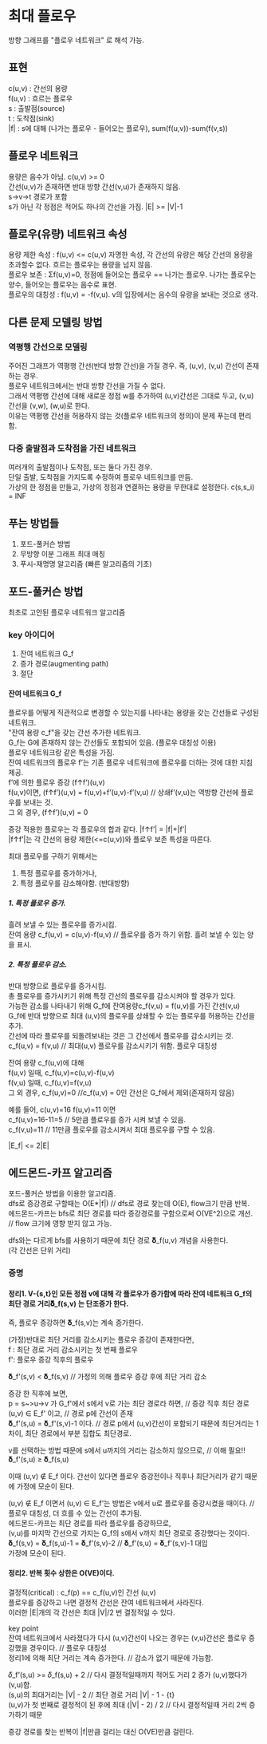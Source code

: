 # 최대 플로우
방향 그래프를 "플로우 네트워크" 로 해석 가능.  

## 표현
c(u,v) : 간선의 용량  
f(u,v) : 흐르는 플로우  
s : 출발점(source)  
t : 도착점(sink)  
|f| : s에 대해 (나가는 플로우 - 들어오는 플로우), sum(f(u,v))-sum(f(v,s))  

## 플로우 네트워크
용량은 음수가 아님. c(u,v) >= 0  
간선(u,v)가 존재하면 반대 방향 간선(v,u)가 존재하지 않음.  
s->v->t 경로가 포함  
s가 아닌 각 정점은 적어도 하나의 간선을 가짐.  |E| >= |V|-1
  
## 플로우(유량) 네트워크 속성
용량 제한 속성 : f(u,v) <= c(u,v) 자명한 속성, 각 간선의 유량은 해당 간선의 용량을 초과할수 없다. 흐르는 플로우는 용량을 넘지 않음.  
플로우 보존 : Σf(u,v)=0, 정점에 들어오는 플로우 == 나가는 플로우. 나가는 플로우는 양수, 들어오는 플로우는 음수로 표현.  
플로우의 대칭성 : f(u,v) = -f(v,u). v의 입장에서는 음수의 유량을 보내는 것으로 생각.  

## 다른 문제 모델링 방법
### 역평행 간선으로 모델링
주어진 그래프가 역평행 간선(반대 방향 간선)을 가질 경우. 즉, (u,v), (v,u) 간선이 존재하는 경우.  
플로우 네트워크에서는 반대 방향 간선을 가질 수 없다.  
그래서 역평행 간선에 대해 새로운 정점 w를 추가하여 
(u,v)간선은 그대로 두고, 
(v,u)간선을 (v,w), (w,u)로 한다.  
이유는 역평행 간선을 허용하지 않는 것(플로우 네트워크의 정의)이 문제 푸는데 편리함.  
  
### 다중 출발점과 도착점을 가진 네트워크
여러개의 출발점이나 도착점, 또는 둘다 가진 경우.  
단일 출발, 도착점을 가지도록 수정하여 플로우 네트워크를 만듬.  
가상의 한 정점을 만들고, 가상의 정점과 연결하는 용량을 무한대로 설정한다. c(s,s_i) = INF  

## 푸는 방법들
1. 포드-풀커슨 방법  
2. 무방향 이분 그래프 최대 매칭  
3. 푸시-재명명 알고리즘 (빠른 알고리즘의 기초)  

## 포드-풀커슨 방법
최초로 고안된 플로우 네트워크 알고리즘

### key 아이디어
1. 잔여 네트워크 G_f  
2. 증가 경로(augmenting path)  
3. 절단  

#### 잔여 네트워크 G_f
플로우를 어떻게 직관적으로 변경할 수 있는지를 나타내는 용량을 갖는 간선들로 구성된 네트워크.  
"잔여 용량 c_f"을 갖는 간선 추가한 네트워크.  
G_f는 G에 존재하지 않는 간선들도 포함되어 있음.  (플로우 대칭성 이용)  
플로우 네트워크랑 같은 특성을 가짐.  
잔여 네트워크의 플로우 f’는 기존 플로우 네트워크에 플로우를 더하는 것에 대한 지침 제공.  
f’에 의한 플로우 증강 (f↑f’)(u,v)  
f(u,v)이면, (f↑f’)(u,v) = f(u,v)+f’(u,v)-f’(v,u)  // 상쇄f’(v,u)는 역방향 간선에 플로우를 보내는 것.  
그 외 경우, (f↑f’)(u,v) = 0  

증강 적용한 플로우는 각 플로우의 합과 같다. |f↑f’| = |f|+|f’|  
|f↑f’|는 각 간선의 용량 제한(<=c(u,v))와 플로우 보존 특성을 따른다.  

최대 플로우를 구하기 위해서는   
1. 특정 플로우를 증가하거나,  
2. 특정 플로우를 감소해야함. (반대방향)  

##### 1. 특정 플로우 증가.
흘려 보낼 수 있는 플로우를 증가시킴.  
잔여 용량 c_f(u,v) = c(u,v)-f(u,v)  // 플로우를 증가 하기 위함. 흘려 보낼 수 있는 양을 표시.  

##### 2. 특정 플로우 감소.  
반대 방향으로 플로우를 증가시킴.  
총 플로우를 증가시키기 위해 특정 간선의 플로우를 감소시켜야 할 경우가 있다.  
가능한 감소를 나타내기 위해 G_f에 잔여용량c_f(v,u) = f(u,v)를 가진 간선(v,u)  
G_f에 반대 방향으로 최대 (u,v)의 플로우를 상쇄할 수 있는 플로우를 허용하는 간선을 추가.  
간선에 따라 플로우를 되돌려보내는 것은 그 간선에서 플로우를 감소시키는 것.  
c_f(u,v) = f(v,u) // 최대(u,v) 플로우를 감소시키기 위함.  플로우 대칭성  

잔여 용량 c_f(u,v)에 대해  
f(u,v) 일때, c_f(u,v)=c(u,v)-f(u,v)  
f(v,u) 일때, c_f(u,v)=f(v,u)  
그 외 경우, c_f(u,v)=0  //c_f(u,v) = 0인 간선은 G_f에서 제외(존재하지 않음)  

예를 들어, c(u,v)=16 f(u,v)=11 이면  
c_f(u,v)=16-11=5  // 5만큼 플로우를 증가 시켜 보낼 수 있음.  
c_f(v,u)=11       // 11만큼 플로우를 감소시켜서 최대 플로우를 구할 수 있음.  

|E_f| <= 2|E|  

## 에드몬드-카프 알고리즘
포드-풀커슨 방법을 이용한 알고리즘.  
dfs로 증강경로 구할때는 O(E*|f|) // dfs로 경로 찾는데 O(E), flow크기 만큼 반복.  
에드몬드-카프는 bfs로 최단 경로를 따라 증강경로를 구함으로써 O(VE^2)으로 개선. // flow 크기에 영향 받지 않고 가능.  

dfs와는 다르게 bfs를 사용하기 때문에 최단 경로 𝛅_f(u,v) 개념을 사용한다.  
(각 간선은 단위 거리)  

### 증명
#### 정리1. V-{s,t}인 모든 정점 v에 대해 각 플로우가 증가함에 따라 잔여 네트워크 G_f의 최단 경로 거리𝛅_f(s,v) 는 단조증가 한다.  
즉, 플로우 증강하면 𝛅_f(s,v)는 계속 증가한다.  

(가정)반대로 최단 거리를 감소시키는 플로우 증강이 존재한다면,  
f : 최단 경로 거리 감소시키는 첫 번째 플로우  
f': 플로우 증강 직후의 플로우  

𝛅_f'(s,v) < 𝛅_f(s,v)  // 가정의 의해 플로우 증강 후에 최단 거리 감소  

증강 한 직후에 보면,  
p = s~>u->v 가 G_f'에서 s에서 v로 가는 최단 경로라 하면, // 증강 직후 최단 경로  
(u,v) ∈ E_f' 이고,            // 경로 p에 간선이 존재  
𝛅_f'(s,u) = 𝛅_f'(s,v)-1 이다. // 경로 p에서 (u,v)간선이 포함되기 때문에 최단거리는 1 차이, 최단 경로에서 부분 집합도 최단경로.  

v를 선택하는 방법 때문에 s에서 u까지의 거리는 감소하지 않으므로,  // 이해 필요!!  
𝛅_f'(s,u) ≥ 𝛅_f(s,u)  

이때 (u,v) ∉ E_f 이다. 간선이 있다면 플로우 증강전이나 직후나 최단거리가 같기 때문에 가정에 모순이 된다.  

(u,v) ∉ E_f 이면서 (u,v) ∈ E_f'는 방법은 v에서 u로 플로우를 증강시켰을 때이다.  // 플로우 대칭성, 더 흐를 수 있는 간선이 추가됨.  
에드몬드-카프는 최단 경로를 따라 플로우를 증강하므로,  
(v,u)를 마지막 간선으로 가지는 G_f의 s에서 v까지 최단 경로로 증강했다는 것이다.  
𝛅_f(s,v) = 𝛅_f(s,u)-1 = 𝛅_f'(s,v)-2 // 𝛅_f'(s,u) = 𝛅_f'(s,v)-1 대입  
가정에 모순이 된다.  


#### 정리2. 반복 횟수 상한은 O(VE)이다.  
결정적(critical) : c_f(p) == c_f(u,v)인 간선 (u,v)  
플로우를 증강하고 나면 결정적 간선은 잔여 네트워크에서 사라진다.  
이러한 |E|개의 각 간선은 최대 |V|/2 번 결정적일 수 있다.  

key point  
잔여 네트워크에서 사라졌다가 다시 (u,v)간선이 나오는 경우는 (v,u)간선은 플로우 증강했을 경우이다. // 플로우 대칭성  
정리1에 의해 최단 거리는 계속 증가한다. // 감소가 없기 때문에 가능함.  

𝛿_f’(s,u) >= 𝛿_f(s,u) + 2 // 다시 결정적일때까지 적어도 거리 2 증가 (u,v)했다가(v,u)함.  
(s,u)의 최대거리는 |V| - 2   // 최단 경로 거리 |V| - 1 - {t}  
(u,v)가 첫 번째로 결정적이 된 후에 최대 (|V| - 2) / 2    // 다시 결정적일때 거리 2씩 증가하기 때문  


증강 경로를 찾는 반복이 |f|만큼 걸리는 대신 O(VE)만큼 걸린다.  
